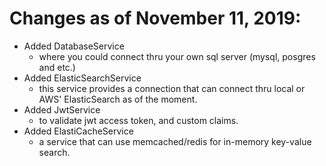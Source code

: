 # Changes as of November 11, 2019:
 - Added DatabaseService
   - where you could connect thru your own sql server (mysql, posgres and etc.)
 - Added ElasticSearchService
   - this service provides a connection that can connect thru local or AWS' ElasticSearch as of the moment.
 - Added JwtService
   - to validate jwt access token, and custom claims.
 - Added ElastiCacheService
   - a service that can use memcached/redis for in-memory key-value search.
